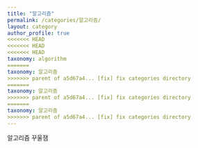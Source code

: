 ```yaml
---
title: "알고리즘"
permalink: /categories/알고리즘/
layout: category
author_profile: true
<<<<<<< HEAD
<<<<<<< HEAD
<<<<<<< HEAD
taxonomy: algorithm
=======
taxonomy: 알고리즘
>>>>>>> parent of a5d67a4... [fix] fix categories directory
=======
taxonomy: 알고리즘
>>>>>>> parent of a5d67a4... [fix] fix categories directory
=======
taxonomy: 알고리즘
>>>>>>> parent of a5d67a4... [fix] fix categories directory
---
```


알고리즘 꾸울잼
